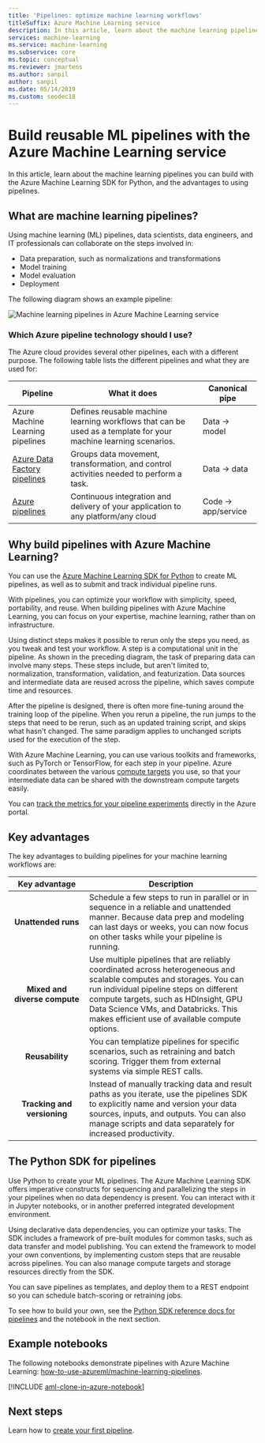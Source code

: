 ```yaml
---
title: 'Pipelines: optimize machine learning workflows'
titleSuffix: Azure Machine Learning service
description: In this article, learn about the machine learning pipelines you can build with the Azure Machine Learning SDK for Python and the advantages to using pipelines. Machine learning (ML) pipelines are used by data scientists to build, optimize, and manage their machine learning workflows.
services: machine-learning
ms.service: machine-learning
ms.subservice: core
ms.topic: conceptual
ms.reviewer: jmartens
ms.author: sanpil
author: sanpil
ms.date: 05/14/2019
ms.custom: seodec18
---
```


# Build reusable ML pipelines with the Azure Machine Learning service

In this article, learn about the machine learning pipelines you can build with the Azure Machine Learning SDK for Python, and the advantages to using pipelines.

## What are machine learning pipelines?

Using machine learning (ML) pipelines, data scientists, data engineers, and IT professionals can collaborate on the steps involved in:
+ Data preparation, such as normalizations and transformations
+ Model training
+ Model evaluation
+ Deployment 

The following diagram shows an example pipeline:

![Machine learning pipelines in Azure Machine Learning service](./media/concept-ml-pipelines/pipelines.png)

### Which Azure pipeline technology should I use?

The Azure cloud provides several other pipelines, each with a different purpose. The following table lists the different pipelines and what they are used for:

| Pipeline | What it does | Canonical pipe |
| ---- | ---- | ---- |
| Azure Machine Learning pipelines | Defines reusable machine learning workflows that can be used as a template for your machine learning scenarios. | Data -> model |
| [Azure Data Factory pipelines](https://docs.microsoft.com/azure/data-factory/concepts-pipelines-activities) | Groups data movement, transformation, and control activities needed to perform a task.  | Data -> data |
| [Azure pipelines](https://azure.microsoft.com/services/devops/pipelines/) | Continuous integration and delivery of your application to any platform/any cloud  | Code -> app/service |

## Why build pipelines with Azure Machine Learning?

You can use the [Azure Machine Learning SDK for Python](#the-python-sdk-for-pipelines) to create ML pipelines, as well as to submit and track individual pipeline runs.

With pipelines, you can optimize your workflow with simplicity, speed, portability, and reuse. When building pipelines with Azure Machine Learning, you can focus on your expertise, machine learning, rather than on infrastructure.

Using distinct steps makes it possible to rerun only the steps you need, as you tweak and test your workflow. A step is a computational unit in the pipeline. As shown in the preceding diagram, the task of preparing data can involve many steps. These steps include, but aren't limited to, normalization, transformation, validation, and featurization. Data sources and intermediate data are reused across the pipeline, which saves compute time and resources. 

After the pipeline is designed, there is often more fine-tuning around the training loop of the pipeline. When you rerun a pipeline, the run jumps to the steps that need to be rerun, such as an updated training script, and skips what hasn't changed. The same paradigm applies to unchanged scripts used for the execution of the step. 

With Azure Machine Learning, you can use various toolkits and frameworks, such as PyTorch or TensorFlow, for each step in your pipeline. Azure coordinates between the various [compute targets](concept-azure-machine-learning-architecture.md) you use, so that your intermediate data can be shared with the downstream compute targets easily. 

You can [track the metrics for your pipeline experiments](https://docs.microsoft.com/azure/machine-learning/service/how-to-track-experiments) directly in the Azure portal. 

## Key advantages

The key advantages to building pipelines for your machine learning workflows are:

|Key advantage|Description|
|:-------:|-----------|
|**Unattended&nbsp;runs**|Schedule a few steps to run in parallel or in sequence in a reliable and unattended manner. Because data prep and modeling can last days or weeks, you can now focus on other tasks while your pipeline is running. |
|**Mixed and diverse compute**|Use multiple pipelines that are reliably coordinated across heterogeneous and scalable computes and storages. You can run individual pipeline steps on different compute targets, such as HDInsight, GPU Data Science VMs, and Databricks. This makes efficient use of available compute options.|
|**Reusability**|You can templatize pipelines for specific scenarios, such as retraining and batch scoring. Trigger them from external systems via simple REST calls.|
|**Tracking and versioning**|Instead of manually tracking data and result paths as you iterate, use the pipelines SDK to explicitly name and version your data sources, inputs, and outputs. You can also manage scripts and data separately for increased productivity.|

## The Python SDK for pipelines

Use Python to create your ML pipelines. The Azure Machine Learning SDK offers imperative constructs for sequencing and parallelizing the steps in your pipelines when no data dependency is present. You can interact with it in Jupyter notebooks, or in another preferred integrated development environment. 

Using declarative data dependencies, you can optimize your tasks. The SDK includes a framework of pre-built modules for common tasks, such as data transfer and model publishing. You can extend the framework to model your own conventions, by implementing custom steps that are reusable across pipelines. You can also manage compute targets and storage resources directly from the SDK.

You can save pipelines as templates, and deploy them to a REST endpoint so you can schedule batch-scoring or retraining jobs.

To see how to build your own, see the [Python SDK reference docs for pipelines](https://docs.microsoft.com/python/api/azureml-pipeline-core/?view=azure-ml-py) and the notebook in the next section.

## Example notebooks
 
The following notebooks demonstrate pipelines with Azure Machine Learning:  [how-to-use-azureml/machine-learning-pipelines](https://github.com/Azure/MachineLearningNotebooks/blob/master/how-to-use-azureml/machine-learning-pipelines).
 
[!INCLUDE [aml-clone-in-azure-notebook](../../../includes/aml-clone-for-examples.md)]

## Next steps

Learn how to [create your first pipeline](how-to-create-your-first-pipeline.md).
